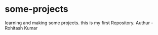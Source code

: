 # some-projects
learning and making some projects.
this is my first Repository.
Authur - Rohitash Kumar
